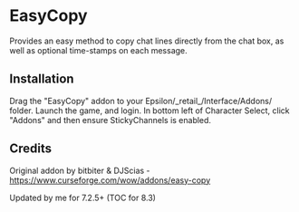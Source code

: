 # EasyCopy
Provides an easy method to copy chat lines directly from the chat box, as well as optional time-stamps on each message.

## Installation
Drag the "EasyCopy" addon to your Epsilon/\_retail_/Interface/Addons/ folder.
Launch the game, and login. In bottom left of Character Select, click "Addons" and then ensure StickyChannels is enabled.

## Credits
Original addon by bitbiter & DJScias - https://www.curseforge.com/wow/addons/easy-copy

Updated by me for 7.2.5+ (TOC for 8.3)
